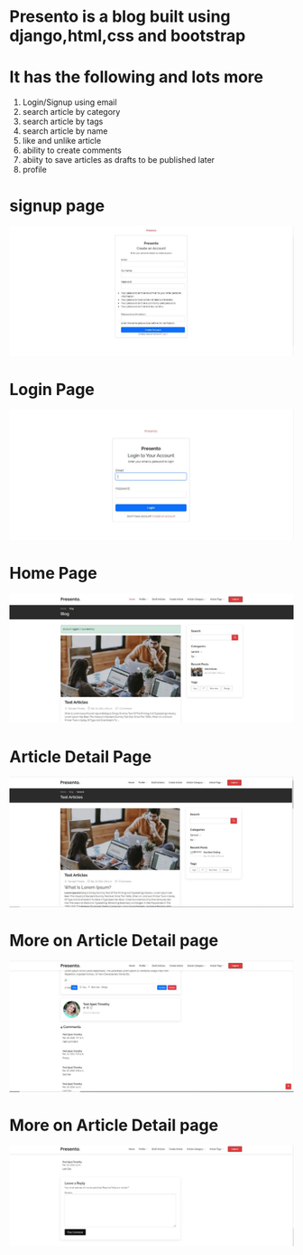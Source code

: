 # Presento is a blog built using django,html,css and bootstrap

# It has the following and lots more
1. Login/Signup  using email
2. search article  by category
3. search article by tags
4. search article by name
5. like and unlike article
6. ability to create comments
7. abiity to save articles as drafts to be published later
8. profile

# signup page
![](https://github.com/Tim1119/presento/blob/main/demo/signup.JPG) 
# Login Page
![](https://github.com/Tim1119/presento/blob/main/demo/login.JPG) 
# Home Page
![](https://github.com/Tim1119/presento/blob/main/demo/home-page.JPG) 
# Article Detail Page
![](https://github.com/Tim1119/presento/blob/main/demo/article-detail.JPG) 
# More on Article Detail page
![](https://github.com/Tim1119/presento/blob/main/demo/article-detail-2.JPG) 
# More on Article Detail page
![](https://github.com/Tim1119/presento/blob/main/demo/last-detail.JPG) 
